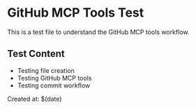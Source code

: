 # GitHub MCP Tools Test

This is a test file to understand the GitHub MCP tools workflow.

## Test Content
- Testing file creation
- Testing GitHub MCP tools
- Testing commit workflow

Created at: $(date)